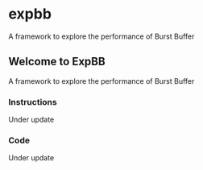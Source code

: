 # expbb
A framework to explore the performance of Burst Buffer


## Welcome to ExpBB

A framework to explore the performance of Burst Buffer

### Instructions

Under update

### Code

Under update

